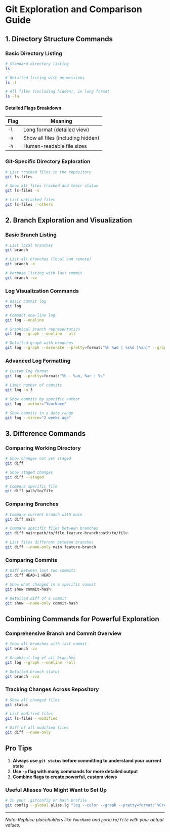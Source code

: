 # Git Exploration and Comparison Guide

## 1. Directory Structure Commands

### Basic Directory Listing
```bash
# Standard directory listing
ls

# Detailed listing with permissions
ls -l

# All files (including hidden), in long format
ls -la
```

#### Detailed Flags Breakdown
| Flag | Meaning |
|------|---------|
| `-l` | Long format (detailed view) |
| `-a` | Show all files (including hidden) |
| `-h` | Human-readable file sizes |

### Git-Specific Directory Exploration
```bash
# List tracked files in the repository
git ls-files

# Show all files tracked and their status
git ls-files -s

# List untracked files
git ls-files --others
```

## 2. Branch Exploration and Visualization

### Basic Branch Listing
```bash
# List local branches
git branch

# List all branches (local and remote)
git branch -a

# Verbose listing with last commit
git branch -vv
```

### Log Visualization Commands
```bash
# Basic commit log
git log

# Compact one-line log
git log --oneline

# Graphical branch representation
git log --graph --oneline --all

# Detailed graph with branches
git log --graph --decorate --pretty=format:"%h %ad | %s%d [%an]" --graph --date=short
```

### Advanced Log Formatting
```bash
# Custom log format
git log --pretty=format:"%h - %an, %ar : %s"

# Limit number of commits
git log -n 3

# Show commits by specific author
git log --author="YourName"

# Show commits in a date range
git log --since="2 weeks ago"
```

## 3. Difference Commands

### Comparing Working Directory
```bash
# Show changes not yet staged
git diff

# Show staged changes
git diff --staged

# Compare specific file
git diff path/to/file
```

### Comparing Branches
```bash
# Compare current branch with main
git diff main

# Compare specific files between branches
git diff main:path/to/file feature-branch:path/to/file

# List files different between branches
git diff --name-only main feature-branch
```

### Comparing Commits
```bash
# Diff between last two commits
git diff HEAD~1 HEAD

# Show what changed in a specific commit
git show commit-hash

# Detailed diff of a commit
git show --name-only commit-hash
```

## Combining Commands for Powerful Exploration

### Comprehensive Branch and Commit Overview
```bash
# Show all branches with last commit
git branch -vv

# Graphical log of all branches
git log --graph --oneline --all

# Detailed branch status
git branch -vva
```

### Tracking Changes Across Repository
```bash
# Show all changed files
git status

# List modified files
git ls-files --modified

# Diff of all modified files
git diff --name-only
```

## Pro Tips

1. **Always use `git status` before committing to understand your current state**
2. **Use `-p` flag with many commands for more detailed output**
3. **Combine flags to create powerful, custom views**

### Useful Aliases You Might Want to Set Up
```bash
# In your .gitconfig or bash profile
git config --global alias.lg "log --color --graph --pretty=format:'%Cred%h%Creset -%C(yellow)%d%Creset %s %Cgreen(%cr) %C(bold blue)<%an>%Creset' --abbrev-commit"
```

---
*Note: Replace placeholders like `YourName` and `path/to/file` with your actual values.*
